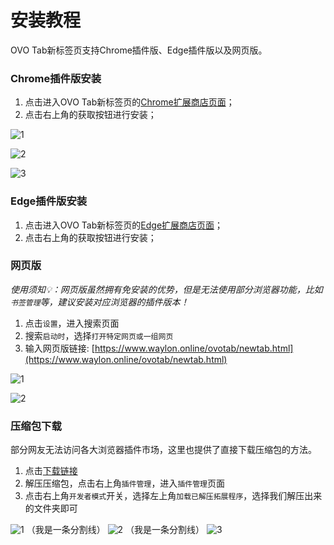 # 安装教程
OVO Tab新标签页支持Chrome插件版、Edge插件版以及网页版。
### Chrome插件版安装
1. 点击进入OVO Tab新标签页的[Chrome扩展商店页面](https://chromewebstore.google.com/detail/ovo-tab/difnfmjncgdjlefgflbjgdpbibdhmahl)；
2. 点击右上角的获取按钮进行安装；

![1](/chrome1.jpg)

![2](/chrome2.jpg)

![3](/chrome3.jpg)
### Edge插件版安装
1. 点击进入OVO Tab新标签页的[Edge扩展商店页面]()；
2. 点击右上角的获取按钮进行安装；

### 网页版
*使用须知💡：网页版虽然拥有免安装的优势，但是无法使用部分浏览器功能，比如`书签管理`等，建议安装对应浏览器的插件版本！*
1. 点击`设置`，进入搜索页面
2. 搜索`启动时`，选择`打开特定网页或一组网页`
3. 输入网页版链接: [https://www.waylon.online/ovotab/newtab.html](https://www.waylon.online/ovotab/newtab.html)

![1](/web1.jpg)

![2](/web2.jpg)

### 压缩包下载
部分网友无法访问各大浏览器插件市场，这里也提供了直接下载压缩包的方法。
1. 点击[下载链接](https://www.waylon.online/ovotab/ovotab.zip)
2. 解压压缩包，点击右上角`插件管理`，进入`插件管理`页面
3. 点击右上角`开发者模式`开关，选择左上角`加载已解压拓展程序`，选择我们解压出来的文件夹即可


![1](/zip1.jpg)
（我是一条分割线）
![2](/zip2.jpg)
（我是一条分割线）
![3](/zip3.jpg)
